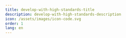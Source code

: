 ```yaml
---
title: develop-with-high-standards-title
description: develop-with-high-standards-description
icon: /assets/images/icon-code.svg
order: 1
lang: en
---
```

